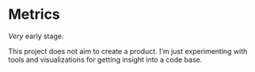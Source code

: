 # Metrics

*Very* early stage.

This project does not aim to create a product. 
I'm just experimenting with tools and visualizations for getting insight into a code base.

